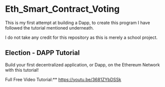 # Eth_Smart_Contract_Voting
This is my first attempt at building a Dapp, to create this program I have followed the tutorial mentioned underneath.

I do not take any credit for this repository as this is merely a school project. 

## Election - DAPP Tutorial
Build your first decentralized application, or Dapp, on the Ethereum Network with this tutorial!

Full Free Video Tutorial:**
https://youtu.be/3681ZYbDSSk


